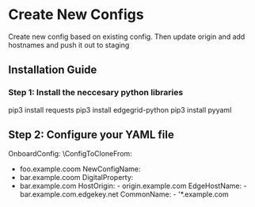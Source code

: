 # Create New Configs

Create new config based on existing config. Then update origin and add hostnames and push it out to staging

## Installation Guide

### Step 1: Install the neccesary python libraries

pip3 install requests
pip3 install edgegrid-python
pip3 install pyyaml

## Step 2: Configure your YAML file

OnboardConfig:
 \ConfigToCloneFrom:
  - foo.example.coom
 NewConfigName:
  - bar.example.coom
 DigitalProperty:
  - bar.example.com
 HostOrigin:
  \- origin.example.com
 EdgeHostName:
  \- bar.example.com.edgekey.net
 CommonName:
  \- '*.example.com
